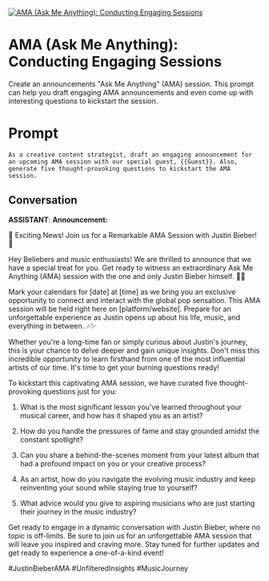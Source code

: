 
[![AMA (Ask Me Anything): Conducting Engaging Sessions](https://flow-prompt-covers.s3.us-west-1.amazonaws.com/icon/vintage/vint_9.png)]()
# AMA (Ask Me Anything): Conducting Engaging Sessions 
Create an announcements  "Ask Me Anything" (AMA) session. This prompt can help you draft engaging AMA announcements and even come up with interesting questions to kickstart the session. 

# Prompt

```
As a creative content strategist, draft an engaging announcement for an upcoming AMA session with our special guest, {{Guest}}. Also, generate five thought-provoking questions to kickstart the AMA session.
```

## Conversation

**ASSISTANT**: **Announcement:**



📢 Exciting News! Join us for a Remarkable AMA Session with Justin Bieber! 🎉



Hey Beliebers and music enthusiasts! We are thrilled to announce that we have a special treat for you. Get ready to witness an extraordinary Ask Me Anything (AMA) session with the one and only Justin Bieber himself. 🎤🌟



Mark your calendars for [date] at [time] as we bring you an exclusive opportunity to connect and interact with the global pop sensation. This AMA session will be held right here on [platform/website]. Prepare for an unforgettable experience as Justin opens up about his life, music, and everything in between. 🎶✨



Whether you're a long-time fan or simply curious about Justin's journey, this is your chance to delve deeper and gain unique insights. Don't miss this incredible opportunity to learn firsthand from one of the most influential artists of our time. It's time to get your burning questions ready!



To kickstart this captivating AMA session, we have curated five thought-provoking questions just for you:



1. What is the most significant lesson you've learned throughout your musical career, and how has it shaped you as an artist?

2. How do you handle the pressures of fame and stay grounded amidst the constant spotlight?

3. Can you share a behind-the-scenes moment from your latest album that had a profound impact on you or your creative process?

4. As an artist, how do you navigate the evolving music industry and keep reinventing your sound while staying true to yourself?

5. What advice would you give to aspiring musicians who are just starting their journey in the music industry?



Get ready to engage in a dynamic conversation with Justin Bieber, where no topic is off-limits. Be sure to join us for an unforgettable AMA session that will leave you inspired and craving more. Stay tuned for further updates and get ready to experience a one-of-a-kind event!



#JustinBieberAMA #UnfilteredInsights #MusicJourney


